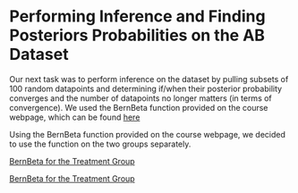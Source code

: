 # Performing Inference and Finding Posteriors Probabilities on the AB Dataset

Our next task was to perform inference on the dataset by pulling subsets of 100 random datapoints and determining if/when their posterior probability converges and the number of datapoints no longer matters (in terms of convergence). We used the BernBeta function provided on the course webpage, which can be found [here](https://github.com/EvaGostiuk/MAT4376-project-2-team-3/blob/master/AB_DataSet/BernBeta.R)

Using the BernBeta function provided on the course webpage, we decided to use the function on the two groups separately. 

[BernBeta for the Treatment Group](https://github.com/EvaGostiuk/MAT4376-project-2-team-3/blob/master/AB_DataSet/task_3/01-BernBeta_Treatment.md)

[BernBeta for the Treatment Group](https://github.com/EvaGostiuk/MAT4376-project-2-team-3/blob/master/AB_DataSet/task_3/01-BernBeta_Treatment.md)
